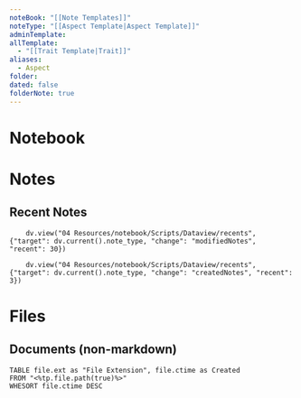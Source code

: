 ```yaml
---
noteBook: "[[Note Templates]]"
noteType: "[[Aspect Template|Aspect Template]]"
adminTemplate: 
allTemplate:
  - "[[Trait Template|Trait]]"
aliases:
  - Aspect
folder: 
dated: false
folderNote: true
---
```

# Notebook

# Notes
## Recent Notes 

```dataviewjs
    dv.view("04 Resources/notebook/Scripts/Dataview/recents", {"target": dv.current().note_type, "change": "modifiedNotes", "recent": 30})
```

```dataiewjs
    dv.view("04 Resources/notebook/Scripts/Dataview/recents", {"target": dv.current().note_type, "change": "createdNotes", "recent": 3})

```
# Files 
## Documents (non-markdown)
```dataview
TABLE file.ext as "File Extension", file.ctime as Created
FROM "<%tp.file.path(true)%>"
WHESORT file.ctime DESC
```

